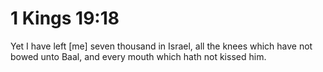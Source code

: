 # 1 Kings 19:18

Yet I have left [me] seven thousand in Israel, all the knees which have not bowed unto Baal, and every mouth which hath not kissed him.